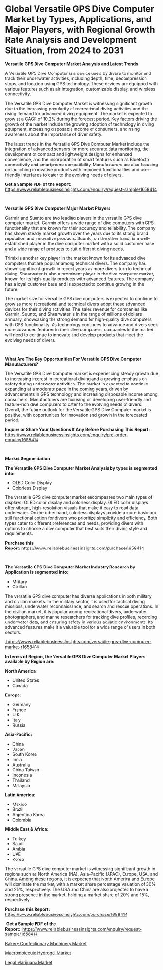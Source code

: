 <p><h1>Global Versatile GPS Dive Computer Market by Types, Applications, and Major Players, with Regional Growth Rate Analysis and Development Situation, from 2024 to 2031</h1></p><p><strong>Versatile GPS Dive Computer Market Analysis and Latest Trends</strong></p>
<p><p>A Versatile GPS Dive Computer is a device used by divers to monitor and track their underwater activities, including depth, time, decompression stops, and location using GPS technology. These devices are equipped with various features such as air integration, customizable display, and wireless connectivity.</p><p>The Versatile GPS Dive Computer Market is witnessing significant growth due to the increasing popularity of recreational diving activities and the rising demand for advanced diving equipment. The market is expected to grow at a CAGR of 10.2% during the forecast period. Key factors driving the growth of the market include the growing adoption of technology in diving equipment, increasing disposable income of consumers, and rising awareness about the importance of diver safety.</p><p>The latest trends in the Versatile GPS Dive Computer Market include the integration of advanced sensors for more accurate data monitoring, the development of compact and lightweight designs for enhanced convenience, and the incorporation of smart features such as Bluetooth connectivity and smartphone compatibility. Manufacturers are also focusing on launching innovative products with improved functionalities and user-friendly interfaces to cater to the evolving needs of divers.</p></p>
<p><strong>Get a Sample PDF of the Report:&nbsp;</strong> <a href="https://www.reliablebusinessinsights.com/enquiry/request-sample/1658414">https://www.reliablebusinessinsights.com/enquiry/request-sample/1658414</a></p>
<p>&nbsp;</p>
<p><strong>Versatile GPS Dive Computer Major Market Players</strong></p>
<p><p>Garmin and Suunto are two leading players in the versatile GPS dive computer market. Garmin offers a wide range of dive computers with GPS functionality that are known for their accuracy and reliability. The company has shown steady market growth over the years due to its strong brand reputation and innovative products. Suunto, on the other hand, is a well-established player in the dive computer market with a solid customer base and a wide range of products to suit different diving needs.</p><p>Trimix is another key player in the market known for its advanced dive computers that are popular among technical divers. The company has shown significant growth in recent years as more divers turn to technical diving. Shearwater is also a prominent player in the dive computer market, known for its high-quality products with advanced features. The company has a loyal customer base and is expected to continue growing in the future.</p><p>The market size for versatile GPS dive computers is expected to continue to grow as more recreational and technical divers adopt these advanced devices for their diving activities. The sales revenue for companies like Garmin, Suunto, and Shearwater is in the range of millions of dollars annually, showcasing the strong demand for high-quality dive computers with GPS functionality. As technology continues to advance and divers seek more advanced features in their dive computers, companies in the market will need to continue to innovate and develop products that meet the evolving needs of divers.</p></p>
<p>&nbsp;</p>
<p><strong>What Are The Key Opportunities For Versatile GPS Dive Computer Manufacturers?</strong></p>
<p><p>The Versatile GPS Dive Computer market is experiencing steady growth due to increasing interest in recreational diving and a growing emphasis on safety during underwater activities. The market is expected to continue expanding at a moderate pace in the coming years, driven by advancements in GPS technology and increasing disposable income among consumers. Manufacturers are focusing on developing user-friendly and feature-rich dive computers to cater to the evolving needs of divers. Overall, the future outlook for the Versatile GPS Dive Computer market is positive, with opportunities for innovation and growth in the forecasted period.</p></p>
<p><strong>Inquire or Share Your Questions If Any Before Purchasing This Report:</strong> <a href="https://www.reliablebusinessinsights.com/enquiry/pre-order-enquiry/1658414">https://www.reliablebusinessinsights.com/enquiry/pre-order-enquiry/1658414</a></p>
<p>&nbsp;</p>
<p><strong>Market Segmentation</strong></p>
<p><strong>The Versatile GPS Dive Computer Market Analysis by types is segmented into:</strong></p>
<p><ul><li>OLED Color Display</li><li>Colorless Display</li></ul></p>
<p><p>The versatile GPS dive computer market encompasses two main types of displays: OLED color display and colorless display. OLED color displays offer vibrant, high-resolution visuals that make it easy to read data underwater. On the other hand, colorless displays provide a more basic but still functional option for divers who prioritize simplicity and efficiency. Both types cater to different preferences and needs, providing divers with options to choose a dive computer that best suits their diving style and requirements.</p></p>
<p><strong>Purchase this Report:&nbsp;</strong><a href="https://www.reliablebusinessinsights.com/purchase/1658414">https://www.reliablebusinessinsights.com/purchase/1658414</a></p>
<p>&nbsp;</p>
<p><strong>The Versatile GPS Dive Computer Market Industry Research by Application is segmented into:</strong></p>
<p><ul><li>Military</li><li>Civilian</li></ul></p>
<p><p>The versatile GPS dive computer has diverse applications in both military and civilian markets. In the military sector, it is used for tactical diving missions, underwater reconnaissance, and search and rescue operations. In the civilian market, it is popular among recreational divers, underwater photographers, and marine researchers for tracking dive profiles, recording underwater data, and ensuring safety in various aquatic environments. Its advanced features make it a valuable tool for a wide range of users in both sectors.</p></p>
<p><a href="https://www.reliablebusinessinsights.com/versatile-gps-dive-computer-market-r1658414">&nbsp;https://www.reliablebusinessinsights.com/versatile-gps-dive-computer-market-r1658414</a></p>
<p><strong>In terms of Region, the Versatile GPS Dive Computer Market Players available by Region are:</strong></p>
<p>
    <p> <strong> North America: </strong>
        <ul>
            <li>United States</li>
            <li>Canada</li>
        </ul>
        </p> 
    <p> <strong> Europe: </strong>
        <ul>
            <li>Germany</li>
            <li>France</li>
            <li>U.K.</li>
            <li>Italy</li>
            <li>Russia</li>
        </ul>
        </p> 
    <p> <strong> Asia-Pacific: </strong>
        <ul>
            <li>China</li>
            <li>Japan</li>
            <li>South Korea</li>
            <li>India</li>
            <li>Australia</li>
            <li>China Taiwan</li>
            <li>Indonesia</li>
            <li>Thailand</li>
            <li>Malaysia</li>
        </ul>
        </p> 
    <p> <strong> Latin America: </strong>
        <ul>
            <li>Mexico</li>
            <li>Brazil</li>
            <li>Argentina Korea</li>
            <li>Colombia</li>
        </ul>
        </p> 
    <p> <strong> Middle East & Africa: </strong>
        <ul>
            <li>Turkey</li>
            <li>Saudi</li>
            <li>Arabia</li>
            <li>UAE</li>
            <li>Korea</li>
        </ul>
    </p>
    </p>
<p><p>The versatile GPS dive computer market is witnessing significant growth in regions such as North America (NA), Asia-Pacific (APAC), Europe, USA, and China. Among these regions, it is expected that North America and Europe will dominate the market, with a market share percentage valuation of 30% and 25%, respectively. The USA and China are also projected to have a strong presence in the market, holding a market share of 20% and 15%, respectively.</p></p>
<p><strong>Purchase this Report: </strong><a href="https://www.reliablebusinessinsights.com/purchase/1658414">https://www.reliablebusinessinsights.com/purchase/1658414</a></p>
<p>&nbsp;<strong>Get a Sample PDF of the Report:&nbsp;&nbsp;</strong><a href="https://www.reliablebusinessinsights.com/enquiry/request-sample/1658414">https://www.reliablebusinessinsights.com/enquiry/request-sample/1658414</a></p>
<p><strong></strong></p>
<p><p><a href="https://github.com/mooaaztarek/Market-Research-Report-List-1/blob/main/bakery-confectionary-machinery-market.md">Bakery Confectionary Machinery Market</a></p><p><a href="https://github.com/zmnbyevx75/Market-Research-Report-List-1/blob/main/macromolecule-hydrogel-market.md">Macromolecule Hydrogel Market</a></p><p><a href="https://github.com/kmatchooka/Market-Research-Report-List-1/blob/main/legal-marijuana-market.md">Legal Marijuana Market</a></p></p>